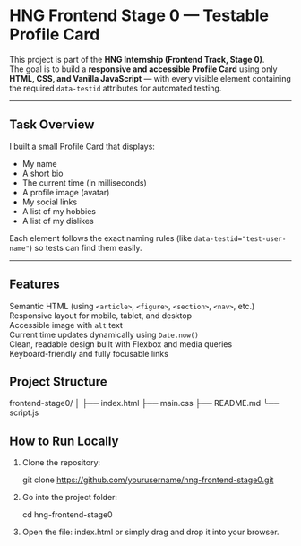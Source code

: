 #  HNG Frontend Stage 0 — Testable Profile Card

This project is part of the **HNG Internship (Frontend Track, Stage 0)**.  
The goal is to build a **responsive and accessible Profile Card** using only **HTML, CSS, and Vanilla JavaScript** — with every visible element containing the required `data-testid` attributes for automated testing.

---

##  Task Overview

I built a small Profile Card that displays:
-  My name  
-  A short bio  
-  The current time (in milliseconds)  
-  A profile image (avatar)  
-  My social links  
-  A list of my hobbies  
-  A list of my dislikes  

Each element follows the exact naming rules (like `data-testid="test-user-name"`) so tests can find them easily.

---

##  Features

Semantic HTML (using `<article>`, `<figure>`, `<section>`, `<nav>`, etc.)  
Responsive layout for mobile, tablet, and desktop  
Accessible image with `alt` text  
Current time updates dynamically using `Date.now()`  
Clean, readable design built with Flexbox and media queries  
Keyboard-friendly and fully focusable links  


##  Project Structure

frontend-stage0/
│
├── index.html
├── main.css
├── README.md
└── script.js

##  How to Run Locally

1. Clone the repository:

    git clone https://github.com/yourusername/hng-frontend-stage0.git


2. Go into the project folder:

    cd hng-frontend-stage0


3. Open the file:
    index.html
    or simply drag and drop it into your browser.